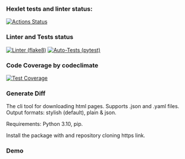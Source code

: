 ### Hexlet tests and linter status:
[![Actions Status](https://github.com/eugenenazirov/python-project-lvl3/workflows/hexlet-check/badge.svg)](https://github.com/eugenenazirov/python-project-lvl3/actions)

### Linter and Tests status
[![Linter (flake8)](https://github.com/eugenenazirov/python-project-lvl3/actions/workflows/linter.yml/badge.svg?event=push)](https://github.com/eugenenazirov/python-project-lvl3/actions/workflows/linter.yml)
[![Auto-Tests (pytest)](https://github.com/eugenenazirov/python-project-lvl3/actions/workflows/tests.yml/badge.svg?event=push)](https://github.com/eugenenazirov/python-project-lvl3/actions/workflows/tests.yml)

### Code Coverage by codeclimate
[![Test Coverage](https://api.codeclimate.com/v1/badges/20ba8352a3dd94528a80/test_coverage)](https://codeclimate.com/github/eugenenazirov/python-project-lvl3/test_coverage)

### Generate Diff
The cli tool for downloading html pages.
Supports .json and .yaml files.
Output formats: stylish (default), plain & json.

Requirements: Python 3.10, pip.

Install the package with <pip install> and repository cloning https link.


### Demo
